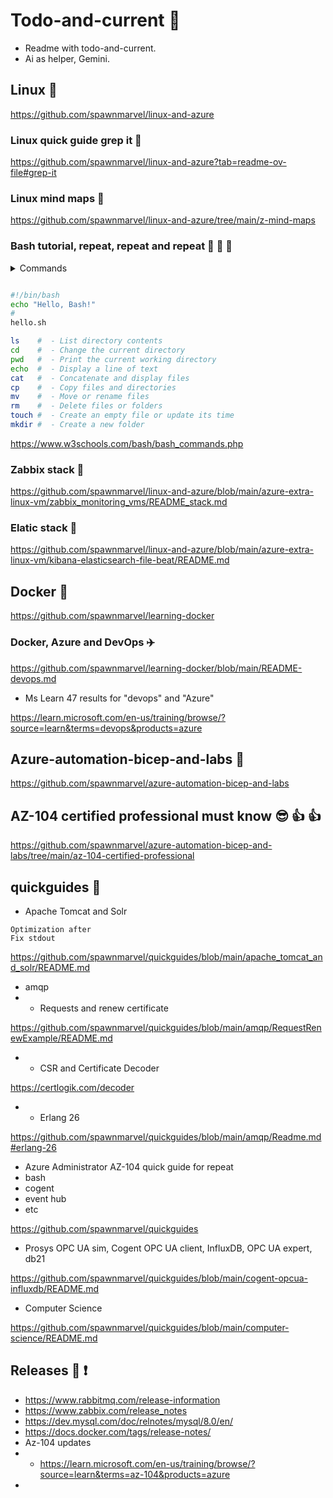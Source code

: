 # Todo-and-current :seedling:

- Readme with todo-and-current.
- Ai as helper, Gemini.

## Linux :hotel:

https://github.com/spawnmarvel/linux-and-azure

### Linux quick guide grep it :steam_locomotive:

https://github.com/spawnmarvel/linux-and-azure?tab=readme-ov-file#grep-it

### Linux mind maps :steam_locomotive:

https://github.com/spawnmarvel/linux-and-azure/tree/main/z-mind-maps

### Bash tutorial, repeat, repeat and repeat :rocket: :rocket: :rocket:

<details><summary>Commands</summary>
<p>

#### We can hide anything, even code!
```bash

#!/bin/bash
echo "Hello, Bash!"
#
hello.sh

ls    #  - List directory contents
cd    #  - Change the current directory
pwd   #  - Print the current working directory
echo  #  - Display a line of text
cat   #  - Concatenate and display files
cp    #  - Copy files and directories
mv    #  - Move or rename files
rm    #  - Delete files or folders
touch #  - Create an empty file or update its time
mkdir #  - Create a new folder

```
</p>
</details>

```bash

#!/bin/bash
echo "Hello, Bash!"
#
hello.sh

ls    #  - List directory contents
cd    #  - Change the current directory
pwd   #  - Print the current working directory
echo  #  - Display a line of text
cat   #  - Concatenate and display files
cp    #  - Copy files and directories
mv    #  - Move or rename files
rm    #  - Delete files or folders
touch #  - Create an empty file or update its time
mkdir #  - Create a new folder

```

https://www.w3schools.com/bash/bash_commands.php


### Zabbix stack :traffic_light:

https://github.com/spawnmarvel/linux-and-azure/blob/main/azure-extra-linux-vm/zabbix_monitoring_vms/README_stack.md

### Elatic stack :traffic_light:

https://github.com/spawnmarvel/linux-and-azure/blob/main/azure-extra-linux-vm/kibana-elasticsearch-file-beat/README.md

## Docker :helicopter:

https://github.com/spawnmarvel/learning-docker

### Docker, Azure and DevOps :airplane:

https://github.com/spawnmarvel/learning-docker/blob/main/README-devops.md

* Ms Learn 47 results for "devops" and "Azure"

https://learn.microsoft.com/en-us/training/browse/?source=learn&terms=devops&products=azure

## Azure-automation-bicep-and-labs :muscle:

https://github.com/spawnmarvel/azure-automation-bicep-and-labs

## AZ-104 certified professional must know :sunglasses: :+1: :+1:

https://github.com/spawnmarvel/azure-automation-bicep-and-labs/tree/main/az-104-certified-professional

## quickguides :fire_engine:

* Apache Tomcat and Solr

```code
Optimization after
Fix stdout
```

https://github.com/spawnmarvel/quickguides/blob/main/apache_tomcat_and_solr/README.md

* amqp
* * Requests and renew certificate

https://github.com/spawnmarvel/quickguides/blob/main/amqp/RequestRenewExample/README.md

* * CSR and Certificate Decoder

https://certlogik.com/decoder

* * Erlang 26

https://github.com/spawnmarvel/quickguides/blob/main/amqp/Readme.md#erlang-26

* Azure Administrator AZ-104 quick guide for repeat
* bash
* cogent
* event hub
* etc

https://github.com/spawnmarvel/quickguides

* Prosys OPC UA sim, Cogent OPC UA client, InfluxDB, OPC UA expert, db21

https://github.com/spawnmarvel/quickguides/blob/main/cogent-opcua-influxdb/README.md

* Computer Science

https://github.com/spawnmarvel/quickguides/blob/main/computer-science/README.md

## Releases :newspaper: :exclamation:

* https://www.rabbitmq.com/release-information
* https://www.zabbix.com/release_notes
* https://dev.mysql.com/doc/relnotes/mysql/8.0/en/
* https://docs.docker.com/tags/release-notes/
* Az-104 updates
* * https://learn.microsoft.com/en-us/training/browse/?source=learn&terms=az-104&products=azure
* 


